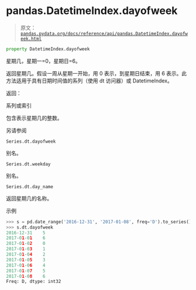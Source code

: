 # pandas.DatetimeIndex.dayofweek

> 原文：[`pandas.pydata.org/docs/reference/api/pandas.DatetimeIndex.dayofweek.html`](https://pandas.pydata.org/docs/reference/api/pandas.DatetimeIndex.dayofweek.html)

```py
property DatetimeIndex.dayofweek
```

星期几，星期一=0，星期日=6。

返回星期几。假设一周从星期一开始，用 0 表示，到星期日结束，用 6 表示。此方法适用于具有日期时间值的系列（使用 dt 访问器）或 DatetimeIndex。

返回：

系列或索引

包含表示星期几的整数。

另请参阅

`Series.dt.dayofweek`

别名。

`Series.dt.weekday`

别名。

`Series.dt.day_name`

返回星期几的名称。

示例

```py
>>> s = pd.date_range('2016-12-31', '2017-01-08', freq='D').to_series()
>>> s.dt.dayofweek
2016-12-31    5
2017-01-01    6
2017-01-02    0
2017-01-03    1
2017-01-04    2
2017-01-05    3
2017-01-06    4
2017-01-07    5
2017-01-08    6
Freq: D, dtype: int32 
```
